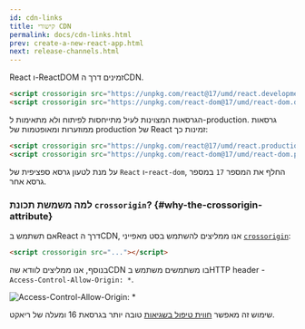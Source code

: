 ```yaml
---
id: cdn-links
title: קישורי CDN
permalink: docs/cdn-links.html
prev: create-a-new-react-app.html
next: release-channels.html
---
```


React ו-ReactDOM זמינים דרך הCDN.

```html
<script crossorigin src="https://unpkg.com/react@17/umd/react.development.js"></script>
<script crossorigin src="https://unpkg.com/react-dom@17/umd/react-dom.development.js"></script>
```

הגרסאות המצוינות לעיל מתייחסות לפיתוח ולא מתאימות ל-production. גרסאות ממוזערות ומאופטמות של production של React זמינות כך:

```html
<script crossorigin src="https://unpkg.com/react@17/umd/react.production.min.js"></script>
<script crossorigin src="https://unpkg.com/react-dom@17/umd/react-dom.production.min.js"></script>
```

על מנת לטעון גרסא ספציפית של `React` ו-`react-dom`, החלף את המספר `17` במספר גרסא אחר.

### למה משמשת תכונת `crossorigin`? {#why-the-crossorigin-attribute}

אם תשתמש בReact דרך הCDN, אנו ממליצים להשתמש בסט מאפייני [`crossorigin`](https://developer.mozilla.org/en-US/docs/Web/HTML/CORS_settings_attributes):

```html
<script crossorigin src="..."></script>
```

בנוסף, אנו ממליצים לוודא שהCDN בו משתמשים משתמש בHTTP header - `Access-Control-Allow-Origin: *`.

![Access-Control-Allow-Origin: *](../images/docs/cdn-cors-header.png)

שימוש זה מאפשר [חווית טיפול בשגיאות](/blog/2017/07/26/error-handling-in-react-16.html) טובה יותר בגרסאת 16 ומעלה של ריאקט.

